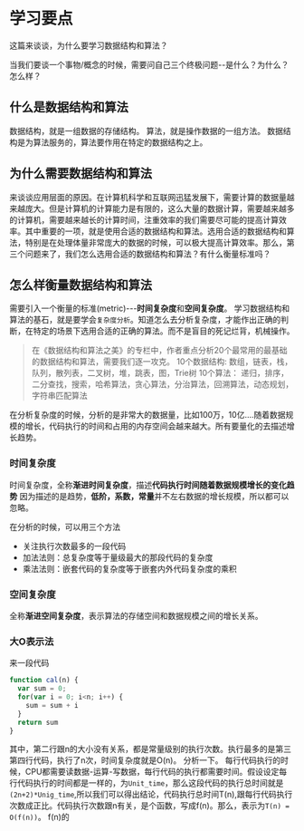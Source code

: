 # 学习要点

这篇来谈谈，为什么要学习数据结构和算法？

当我们要谈一个事物/概念的时候，需要问自己三个终极问题--是什么？为什么？怎么样？

## 什么是数据结构和算法
数据结构，就是一组数据的存储结构。
算法，就是操作数据的一组方法。
数据结构是为算法服务的，算法要作用在特定的数据结构之上。

## 为什么需要数据结构和算法
来谈谈应用层面的原因。在计算机科学和互联网迅猛发展下，需要计算的数据量越来越庞大。但是计算机的计算能力是有限的，这么大量的数据计算，需要越来越多的计算机，需要越来越长的计算时间，注重效率的我们需要尽可能的提高计算效率。其中重要的一项，就是使用合适的数据结构和算法。选用合适的数据结构和算法，特别是在处理体量非常庞大的数据的时候，可以极大提高计算效率。那么，第三个问题来了，我们怎么选用合适的数据结构和算法？有什么衡量标准吗？

## 怎么样衡量数据结构和算法
需要引入一个衡量的标准(metric)---**时间复杂度**和**空间复杂度**。
学习数据结构和算法的基石，就是要学会`复杂度分析`。知道怎么去分析复杂度，才能作出正确的判断，在特定的场景下选用合适的正确的算法。而不是盲目的死记烂背，机械操作。

> 在《数据结构和算法之美》的专栏中，作者重点分析20个最常用的最基础的数据结构和算法，需要我们逐一攻克。
> 10个数据结构: 数组，链表，栈，队列，散列表，二叉树，堆，跳表，图，Trie树
> 10个算法： 递归，排序，二分查找，搜索，哈希算法，贪心算法，分治算法，回溯算法，动态规划，字符串匹配算法

在分析复杂度的时候，分析的是非常大的数据量，比如100万，10亿....随着数据规模的增长，代码执行的时间和占用的内存空间会越来越大。所有要量化的去描述增长趋势。


### 时间复杂度
时间复杂度，全称**渐进时间复杂度**，描述**代码执行时间随着数据规模增长的变化趋势**
因为描述的是趋势，**低阶，系数，常量**并不左右数据的增长规模，所以都可以忽略。

在分析的时候，可以用三个方法
- 关注执行次数最多的一段代码
- 加法法则：总复杂度等于量级最大的那段代码的复杂度
- 乘法法则：嵌套代码的复杂度等于嵌套内外代码复杂度的乘积

### 空间复杂度
全称**渐进空间复杂度**，表示算法的存储空间和数据规模之间的增长关系。

### 大O表示法
来一段代码
```js
function cal(n) {
  var sum = 0;
  for(var i = 0; i<n; i++) {
    sum = sum + i
  }
  return sum
}
```
其中，第二行跟n的大小没有关系，都是常量级别的执行次数。执行最多的是第三第四行代码，执行了n次，时间复杂度就是O(n)。
分析一下。
每行代码执行的时候，CPU都需要读数据-运算-写数据，每行代码的执行都需要时间。假设设定每行代码执行的时间都是一样的，为`Unit_time`，那么这段代码的执行总时间就是`(2n+2)*Unig_time`,所以我们可以得出结论，代码执行总时间T(n),跟每行代码执行次数成正比。代码执行次数跟n有关，是个函数，写成f(n)。那么，表示为`T(n) = O(f(n))`。
f(n)的
